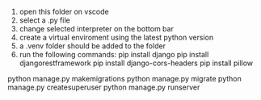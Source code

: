 1. open this folder on vscode
2. select a .py file
3. change selected interpreter on the bottom bar
4. create a virtual enviroment using the latest python version
5. a .venv folder should be added to the folder
6. run the following commands:
pip install django
pip install djangorestframework
pip install django-cors-headers
pip install pillow      

python manage.py makemigrations
python manage.py migrate
python manage.py createsuperuser
python manage.py runserver

